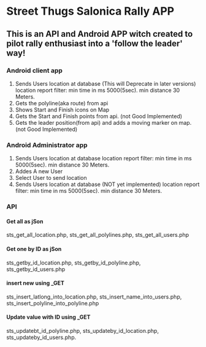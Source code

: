 # Street Thugs Salonica Rally APP

## This is an API and Android APP witch created to pilot rally enthusiast into a 'follow the leader' way!

### Android client app 
1. Sends Users location at database (This will Deprecate in later versions)
    location report filter:
      min time in ms 5000(5sec). 
      min distance 30 Meters. 
2. Gets the polyline(aka route) from api
3. Shows Start and Finish icons on Map
4. Gets the Start and Finish points from api. (not Good Implemented)
5. Gets the leader position(from api) and adds a moving marker on map.  (not Good Implemented)

### Android Administrator app 
1. Sends Users location at database
    location report filter:
      min time in ms 5000(5sec). 
      min distance 30 Meters. 
2. Addes A new User
3. Select User to send location
4. Sends Users location at database (NOT yet implemented)
    location report filter:
      min time in ms 5000(5sec). 
      min distance 30 Meters. 

### API
#### Get all as jSon
sts_get_all_location.php,
sts_get_all_polylines.php,
sts_get_all_users.php
#### Get one by ID as jSon
sts_getby_id_location.php,
sts_getby_id_polyline.php,
sts_getby_id_users.php
#### insert new using _GET
sts_insert_latlong_into_location.php,
sts_insert_name_into_users.php,
sts_insert_polyline_into_polyline.php
#### Update value with ID using _GET
sts_updatebt_id_polyline.php,
sts_updateby_id_location.php,
sts_updateby_id_users.php.
